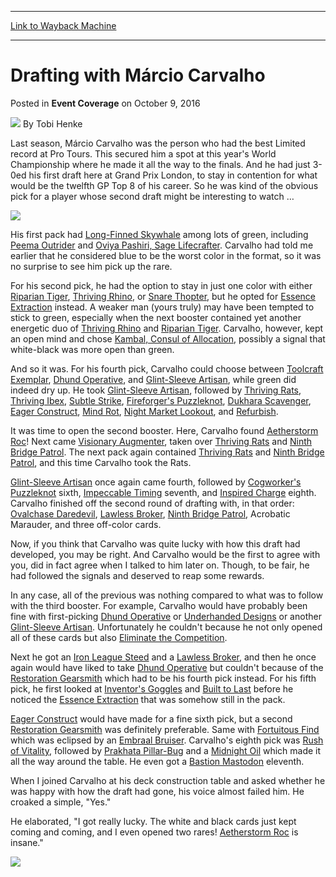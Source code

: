 
---
[Link to Wayback Machine](https://web.archive.org/web/20161013152811/http://magic.wizards.com/en/events/coverage/gplon16/drafting-with-marcio-carvalho-2016-10-09)

[_metadata_:author]:- "Tobi Henke"
[_metadata_:description]:- "Last season, Márcio Carvalho was the person who had the best Limited record at Pro Tours. This secured him a spot at this year's World Championship where he made it all the way to the finals. And he had just 3-0ed his first draft here at Grand Prix London, to stay in contention for what would be the twelfth GP Top 8 of his career. So he was kind of the obvious pick for a player whose second draft might be interesting to watch …&#13; &#13;"
[_metadata_:generator]:- "Drupal 7 (http://drupal.org)"
[_metadata_:node]:- "1082141"
[_metadata_:publish_date]:- "2016-10-09"
[_metadata_:source]:- "div-main-content"
[_metadata_:title]:- "Drafting with Márcio Carvalho"
[_metadata_:wayback_capture_timestamp]:- "2016-10-13 15:28:11"
[_metadata_:wayback_raw_url]:- "https://web.archive.org/web/20161013152811id_/http://magic.wizards.com/en/events/coverage/gplon16/drafting-with-marcio-carvalho-2016-10-09"
[_metadata_:wayback_url]:- "http://magic.wizards.com/en/events/coverage/gplon16/drafting-with-marcio-carvalho-2016-10-09"
---


Drafting with Márcio Carvalho
=============================



 Posted in **Event Coverage**
 on October 9, 2016 






![](https://media.magic.wizards.com/styles/auth_small/public/images/person/henke_author.jpg)
By Tobi Henke











Last season, Márcio Carvalho was the person who had the best Limited record at Pro Tours. This secured him a spot at this year's World Championship where he made it all the way to the finals. And he had just 3-0ed his first draft here at Grand Prix London, to stay in contention for what would be the twelfth GP Top 8 of his career. So he was kind of the obvious pick for a player whose second draft might be interesting to watch …


![](https://media.wizards.com/2016/events/gplon16/gplon_drafting_carvalho1.jpg)


His first pack had [Long-Finned Skywhale](http://gatherer.wizards.com/Pages/Card/Details.aspx?name=Long-Finned+Skywhale) among lots of green, including [Peema Outrider](http://gatherer.wizards.com/Pages/Card/Details.aspx?name=Peema+Outrider) and [Oviya Pashiri, Sage Lifecrafter](http://gatherer.wizards.com/Pages/Card/Details.aspx?name=Oviya+Pashiri%2C+Sage+Lifecrafter). Carvalho had told me earlier that he considered blue to be the worst color in the format, so it was no surprise to see him pick up the rare.


For his second pick, he had the option to stay in just one color with either [Riparian Tiger](http://gatherer.wizards.com/Pages/Card/Details.aspx?name=Riparian+Tiger), [Thriving Rhino](http://gatherer.wizards.com/Pages/Card/Details.aspx?name=Thriving+Rhino), or [Snare Thopter](http://gatherer.wizards.com/Pages/Card/Details.aspx?name=Snare+Thopter), but he opted for [Essence Extraction](http://gatherer.wizards.com/Pages/Card/Details.aspx?name=Essence+Extraction) instead. A weaker man (yours truly) may have been tempted to stick to green, especially when the next booster contained yet another energetic duo of [Thriving Rhino](http://gatherer.wizards.com/Pages/Card/Details.aspx?name=Thriving+Rhino) and [Riparian Tiger](http://gatherer.wizards.com/Pages/Card/Details.aspx?name=Riparian+Tiger). Carvalho, however, kept an open mind and chose [Kambal, Consul of Allocation](http://gatherer.wizards.com/Pages/Card/Details.aspx?name=Kambal%2C+Consul+of+Allocation), possibly a signal that white-black was more open than green.


And so it was. For his fourth pick, Carvalho could choose between [Toolcraft Exemplar](http://gatherer.wizards.com/Pages/Card/Details.aspx?name=Toolcraft+Exemplar), [Dhund Operative](http://gatherer.wizards.com/Pages/Card/Details.aspx?name=Dhund+Operative), and [Glint-Sleeve Artisan](http://gatherer.wizards.com/Pages/Card/Details.aspx?name=Glint-Sleeve+Artisan), while green did indeed dry up. He took [Glint-Sleeve Artisan](http://gatherer.wizards.com/Pages/Card/Details.aspx?name=Glint-Sleeve+Artisan), followed by [Thriving Rats](http://gatherer.wizards.com/Pages/Card/Details.aspx?name=Thriving+Rats), [Thriving Ibex](http://gatherer.wizards.com/Pages/Card/Details.aspx?name=Thriving+Ibex), [Subtle Strike](http://gatherer.wizards.com/Pages/Card/Details.aspx?name=Subtle+Strike), [Fireforger's Puzzleknot](http://gatherer.wizards.com/Pages/Card/Details.aspx?name=Fireforger%27s+Puzzleknot), [Dukhara Scavenger](http://gatherer.wizards.com/Pages/Card/Details.aspx?name=Dukhara+Scavenger), [Eager Construct](http://gatherer.wizards.com/Pages/Card/Details.aspx?name=Eager+Construct), [Mind Rot](http://gatherer.wizards.com/Pages/Card/Details.aspx?name=Mind+Rot), [Night Market Lookout](http://gatherer.wizards.com/Pages/Card/Details.aspx?name=Night+Market+Lookout), and [Refurbish](http://gatherer.wizards.com/Pages/Card/Details.aspx?name=Refurbish).


It was time to open the second booster. Here, Carvalho found [Aetherstorm Roc](http://gatherer.wizards.com/Pages/Card/Details.aspx?name=Aetherstorm+Roc)! Next came [Visionary Augmenter](http://gatherer.wizards.com/Pages/Card/Details.aspx?name=Visionary+Augmenter), taken over [Thriving Rats](http://gatherer.wizards.com/Pages/Card/Details.aspx?name=Thriving+Rats) and [Ninth Bridge Patrol](http://gatherer.wizards.com/Pages/Card/Details.aspx?name=Ninth+Bridge+Patrol). The next pack again contained [Thriving Rats](http://gatherer.wizards.com/Pages/Card/Details.aspx?name=Thriving+Rats) and [Ninth Bridge Patrol](http://gatherer.wizards.com/Pages/Card/Details.aspx?name=Ninth+Bridge+Patrol), and this time Carvalho took the Rats.


[Glint-Sleeve Artisan](http://gatherer.wizards.com/Pages/Card/Details.aspx?name=Glint-Sleeve+Artisan) once again came fourth, followed by [Cogworker's Puzzleknot](http://gatherer.wizards.com/Pages/Card/Details.aspx?name=Cogworker%27s+Puzzleknot) sixth, [Impeccable Timing](http://gatherer.wizards.com/Pages/Card/Details.aspx?name=Impeccable+Timing) seventh, and [Inspired Charge](http://gatherer.wizards.com/Pages/Card/Details.aspx?name=Inspired+Charge) eighth. Carvalho finished off the second round of drafting with, in that order: [Ovalchase Daredevil](http://gatherer.wizards.com/Pages/Card/Details.aspx?name=Ovalchase+Daredevil), [Lawless Broker](http://gatherer.wizards.com/Pages/Card/Details.aspx?name=Lawless+Broker), [Ninth Bridge Patrol](http://gatherer.wizards.com/Pages/Card/Details.aspx?name=Ninth+Bridge+Patrol), Acrobatic Marauder, and three off-color cards.


Now, if you think that Carvalho was quite lucky with how this draft had developed, you may be right. And Carvalho would be the first to agree with you, did in fact agree when I talked to him later on. Though, to be fair, he had followed the signals and deserved to reap some rewards.


In any case, all of the previous was nothing compared to what was to follow with the third booster. For example, Carvalho would have probably been fine with first-picking [Dhund Operative](http://gatherer.wizards.com/Pages/Card/Details.aspx?name=Dhund+Operative) or [Underhanded Designs](http://gatherer.wizards.com/Pages/Card/Details.aspx?name=Underhanded+Designs) or another [Glint-Sleeve Artisan](http://gatherer.wizards.com/Pages/Card/Details.aspx?name=Glint-Sleeve+Artisan). Unfortunately he couldn't because he not only opened all of these cards but also [Eliminate the Competition](http://gatherer.wizards.com/Pages/Card/Details.aspx?name=Eliminate+the+Competition).


Next he got an [Iron League Steed](http://gatherer.wizards.com/Pages/Card/Details.aspx?name=Iron+League+Steed) and a [Lawless Broker](http://gatherer.wizards.com/Pages/Card/Details.aspx?name=Lawless+Broker), and then he once again would have liked to take [Dhund Operative](http://gatherer.wizards.com/Pages/Card/Details.aspx?name=Dhund+Operative) but couldn't because of the [Restoration Gearsmith](http://gatherer.wizards.com/Pages/Card/Details.aspx?name=Restoration+Gearsmith) which had to be his fourth pick instead. For his fifth pick, he first looked at [Inventor's Goggles](http://gatherer.wizards.com/Pages/Card/Details.aspx?name=Inventor%27s+Goggles) and [Built to Last](http://gatherer.wizards.com/Pages/Card/Details.aspx?name=Built+to+Last) before he noticed the [Essence Extraction](http://gatherer.wizards.com/Pages/Card/Details.aspx?name=Essence+Extraction) that was somehow still in the pack.


[Eager Construct](http://gatherer.wizards.com/Pages/Card/Details.aspx?name=Eager+Construct) would have made for a fine sixth pick, but a second [Restoration Gearsmith](http://gatherer.wizards.com/Pages/Card/Details.aspx?name=Restoration+Gearsmith) was definitely preferable. Same with [Fortuitous Find](http://gatherer.wizards.com/Pages/Card/Details.aspx?name=Fortuitous+Find) which was eclipsed by an [Embraal Bruiser](http://gatherer.wizards.com/Pages/Card/Details.aspx?name=Embraal+Bruiser). Carvalho's eighth pick was [Rush of Vitality](http://gatherer.wizards.com/Pages/Card/Details.aspx?name=Rush+of+Vitality), followed by [Prakhata Pillar-Bug](http://gatherer.wizards.com/Pages/Card/Details.aspx?name=Prakhata+Pillar-Bug) and a [Midnight Oil](http://gatherer.wizards.com/Pages/Card/Details.aspx?name=Midnight+Oil) which made it all the way around the table. He even got a [Bastion Mastodon](http://gatherer.wizards.com/Pages/Card/Details.aspx?name=Bastion+Mastodon) eleventh.


When I joined Carvalho at his deck construction table and asked whether he was happy with how the draft had gone, his voice almost failed him. He croaked a simple, "Yes."


He elaborated, "I got really lucky. The white and black cards just kept coming and coming, and I even opened two rares! [Aetherstorm Roc](http://gatherer.wizards.com/Pages/Card/Details.aspx?name=Aetherstorm+Roc) is insane."


![](https://media.wizards.com/2016/events/gplon16/gplon_drafting_carvalho2.jpg)







